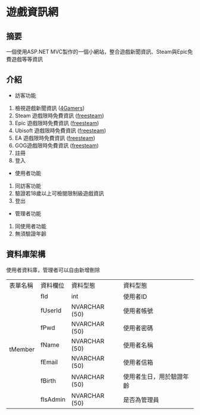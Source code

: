 # 遊戲資訊網
## 摘要
一個使用ASP.NET MVC製作的一個小網站，整合遊戲新聞資訊、Steam與Epic免費遊戲等等資訊

## 介紹
- 訪客功能
1. 檢視遊戲新聞資訊 ([4Gamers](https://www.4gamers.com.tw/rss/latest-news))
2. Steam 遊戲限時免費資訊 ([freesteam](https://freesteam.games/category/steam/feed))
3. Epic 遊戲限時免費資訊 ([freesteam](https://freesteam.games/category/epic-games/feed))
4. Ubisoft 遊戲限時免費資訊 ([freesteam](https://freesteam.games/category/ubisoft/feed))
5. EA 遊戲限時免費資訊 ([freesteam](https://freesteam.games/category/electronic-arts/feed))
6. GOG遊戲限時免費資訊 ([freesteam](https://freesteam.games/category/gog/feed))
7. 註冊
8. 登入
   
- 使用者功能
1. 同訪客功能
2. 驗證若18歲以上可檢閱限制級遊戲資訊
3. 登出
   
- 管理者功能
1. 同使用者功能
2. 無須驗證年齡

## 資料庫架構
使用者資料庫，管理者可以自由新增刪除

<table>
	<tr>
	    <td>表單名稱</td>
	    <td>資料欄位</td>
	    <td>資料型態</td>  
      <td>資料型態</td>  
	</tr >
	<tr>
	    <td rowspan="7">tMember</td>
	    <td>fId</td>
	    <td>int</td>
      <td>使用者ID</td>
	</tr>
  <tr>
	    <td>fUserId</td>
	    <td>NVARCHAR (50)</td>
      <td>使用者帳號</td>
	</tr>
  <tr>
	    <td>fPwd</td>
	    <td>NVARCHAR (50)</td>
      <td>使用者密碼</td>
	</tr>
  <tr>
	    <td>fName</td>
	    <td>NVARCHAR (50)</td>
      <td>使用者名稱</td>
	</tr>
  <tr>
	    <td>fEmail</td>
	    <td>NVARCHAR (50)</td>
      <td>使用者信箱</td>
	</tr>
  <tr>
	    <td>fBirth</td>
	    <td>NVARCHAR (50)</td>
      <td>使用者生日，用於驗證年齡</td>
	</tr>
  <tr>
	    <td>fIsAdmin</td>
	    <td>NVARCHAR (50)</td>
      <td>是否為管理員</td>
	</tr>
</table>
